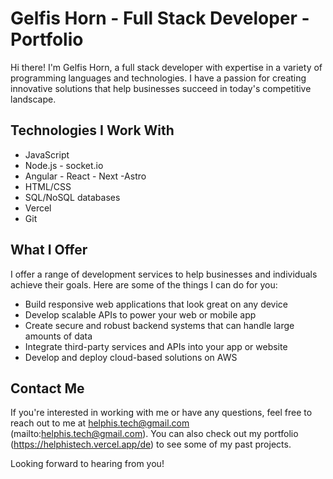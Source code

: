 # Gelfis Horn - Full Stack Developer - Portfolio

Hi there! I'm Gelfis Horn, a full stack developer with expertise in a variety of programming languages and technologies. I have a passion for creating innovative solutions that help businesses succeed in today's competitive landscape.

## Technologies I Work With

- JavaScript
- Node.js - socket.io
- Angular - React - Next -Astro
- HTML/CSS
- SQL/NoSQL databases
- Vercel
- Git

## What I Offer

I offer a range of development services to help businesses and individuals achieve their goals. Here are some of the things I can do for you:

- Build responsive web applications that look great on any device
- Develop scalable APIs to power your web or mobile app
- Create secure and robust backend systems that can handle large amounts of data
- Integrate third-party services and APIs into your app or website
- Develop and deploy cloud-based solutions on AWS

## Contact Me

If you're interested in working with me or have any questions, feel free to reach out to me at helphis.tech@gmail.com (mailto:helphis.tech@gmail.com). You can also check out my portfolio (https://helphistech.vercel.app/de) to see some of my past projects.

Looking forward to hearing from you!
